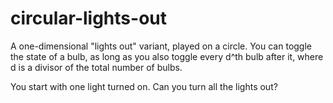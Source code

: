 # circular-lights-out

A one-dimensional "lights out" variant, played on a circle. You can toggle the state of a bulb, as long as you also toggle every d^th bulb after it, where d is a divisor of the total number of bulbs.

You start with one light turned on. Can you turn all the lights out?
